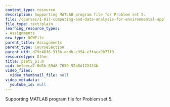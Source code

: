 ```yaml
---
content_type: resource
description: Supporting MATLAB program file for Problem set 5.
file: /courses/1-017-computing-and-data-analysis-for-environmental-applications-fall-2003/befeeca70d5b09d8765992b8d122433b_pset5_p1.m
file_type: text/plain
learning_resource_types:
- Assignments
ocw_type: OCWFile
parent_title: Assignments
parent_type: CourseSection
parent_uid: d79c48f6-313b-acdb-c954-e3faca9b77f3
resourcetype: Other
title: pset5_p1.m
uid: befeeca7-0d5b-09d8-7659-92b8d122433b
video_files:
  video_thumbnail_file: null
video_metadata:
  youtube_id: null
---
```

Supporting MATLAB program file for Problem set 5.

